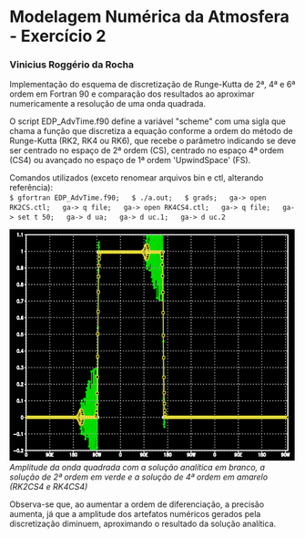 # Modelagem Numérica da Atmosfera - Exercício 2

### Vinicius Roggério da Rocha

Implementação do esquema de discretização de Runge-Kutta de 2ª, 4ª e 6ª ordem
em Fortran 90 e comparação dos resultados ao aproximar numericamente a
resolução de uma onda quadrada.

O script EDP_AdvTime.f90 define a variável "scheme" com uma sigla que chama
a função que discretiza a equação conforme a ordem do método de Runge-Kutta
(RK2, RK4 ou RK6), que recebe o parâmetro indicando se deve ser centrado no
espaço de 2ª ordem (CS), centrado no espaço 4ª ordem (CS4) ou avançado no
espaço de 1ª ordem 'UpwindSpace' (FS).

Comandos utilizados (exceto renomear arquivos bin e ctl, alterando referência):  
`$ gfortran EDP_AdvTime.f90;  
$ ./a.out;  
$ grads;  
ga-> open RK2CS.ctl;  
ga-> q file;  
ga-> open RK4CS4.ctl;  
ga-> q file;  
ga-> set t 50;  
ga-> d ua;  
ga-> d uc.1;  
ga-> d uc.2`  

![alt text](RK2CS4_RK4CS4.png)  
*Amplitude da onda quadrada com a solução analítica em branco, a solução de
2ª ordem em verde e a solução de 4ª ordem em amarelo (RK2CS4 e RK4CS4)*

Observa-se que, ao aumentar a ordem de diferenciação, a precisão aumenta, já
que a amplitude dos artefatos numéricos gerados pela discretização diminuem,
aproximando o resultado da solução analítica.
